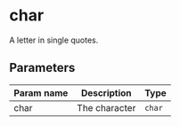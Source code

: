 char
===========

A letter in single quotes.

Parameters
----------

| Param name | Description | Type     |
 ------------|-------------|----------
| char     | The character | `char` |

